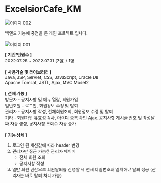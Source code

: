 # ExcelsiorCafe_KM

![이미지 002](https://user-images.githubusercontent.com/107240999/190295089-e8fa18ac-2ed4-47d6-a429-d99582ecaca7.png)


백엔드 기능에 중점을 둔 개인 프로젝트 입니다. <br>  <br>
![이미지 001](https://user-images.githubusercontent.com/107240999/190295212-9c488266-5db9-428d-8c55-543391d4ccda.png)

**[ 기간/인원수 ]** <br>
2022.07.25 ~ 2022.07.31 (7일) / 1명 <br><br>
**[ 사용기술 및 라이브러리 ]** <br>
Java, JSP, Servlet, CSS, JavaScript, Oracle DB <br>
Apache Tomcat, JSTL, Ajax, MVC Model2 <br><br>
**[ 전체 기능 ]** <br>
방문자 - 공지사항 및 메뉴 열람, 회원가입 <br>
일반회원 - 로그인, 회원정보 수정 및 탈퇴 <br> 
관리자 - 공지사항 작성, 전체회원조회, 회원정보 수정 및 탈퇴 <br>
기타 - 회원가입 유효성 검사, 아이디 중복 확인 Ajax, 공지사항 게시글 번호 및 작성날짜 자동 생성, 공지사항 조회수 자동 증가 <br><br>
**[ 기능 상세 ]** <br>
1) 로그인 된 세션값에 따라 header 변경 <br>
2) 관리자만 접근 가능한 관리자 페이지 <br>
   * 전체 회원 조회 <br>
   * 공지사항 작성 <br>
3) 일반 회원 권한으로 회원탈퇴를 진행할 시 현재 비밀번호와
일치해야 탈퇴 성공 (관리자는 바로 탈퇴 처리 가능)

